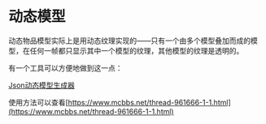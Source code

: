 # 动态模型

动态物品模型实际上是用动态纹理实现的——只有一个由多个模型叠加而成的模型，在任何一帧都只显示其中一个模型的纹理，其他模型的纹理是透明的。

有一个工具可以方便地做到这一点：

[Json动态模型生成器](https://wangye-1252431156.cos-website.ap-shanghai.myqcloud.com/)

使用方法可以查看[https://www.mcbbs.net/thread-961666-1-1.html](https://www.mcbbs.net/thread-961666-1-1.html)

